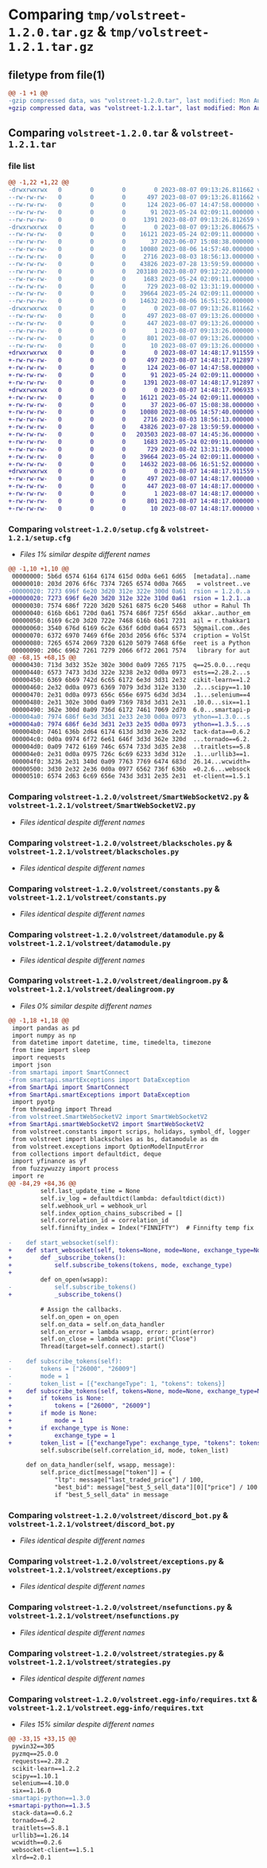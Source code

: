 # Comparing `tmp/volstreet-1.2.0.tar.gz` & `tmp/volstreet-1.2.1.tar.gz`

## filetype from file(1)

```diff
@@ -1 +1 @@
-gzip compressed data, was "volstreet-1.2.0.tar", last modified: Mon Aug  7 09:13:26 2023, max compression
+gzip compressed data, was "volstreet-1.2.1.tar", last modified: Mon Aug  7 14:48:17 2023, max compression
```

## Comparing `volstreet-1.2.0.tar` & `volstreet-1.2.1.tar`

### file list

```diff
@@ -1,22 +1,22 @@
-drwxrwxrwx   0        0        0        0 2023-08-07 09:13:26.811662 volstreet-1.2.0/
--rw-rw-rw-   0        0        0      497 2023-08-07 09:13:26.811662 volstreet-1.2.0/PKG-INFO
--rw-rw-rw-   0        0        0      124 2023-06-07 14:47:58.000000 volstreet-1.2.0/README.md
--rw-rw-rw-   0        0        0       91 2023-05-24 02:09:11.000000 volstreet-1.2.0/pyproject.toml
--rw-rw-rw-   0        0        0     1391 2023-08-07 09:13:26.812659 volstreet-1.2.0/setup.cfg
-drwxrwxrwx   0        0        0        0 2023-08-07 09:13:26.806675 volstreet-1.2.0/volstreet/
--rw-rw-rw-   0        0        0    16121 2023-05-24 02:09:11.000000 volstreet-1.2.0/volstreet/SmartWebSocketV2.py
--rw-rw-rw-   0        0        0       37 2023-06-07 15:08:38.000000 volstreet-1.2.0/volstreet/__init__.py
--rw-rw-rw-   0        0        0    10080 2023-08-06 14:57:40.000000 volstreet-1.2.0/volstreet/blackscholes.py
--rw-rw-rw-   0        0        0     2716 2023-08-03 18:56:13.000000 volstreet-1.2.0/volstreet/constants.py
--rw-rw-rw-   0        0        0    43826 2023-07-28 13:59:59.000000 volstreet-1.2.0/volstreet/datamodule.py
--rw-rw-rw-   0        0        0   203180 2023-08-07 09:12:22.000000 volstreet-1.2.0/volstreet/dealingroom.py
--rw-rw-rw-   0        0        0     1683 2023-05-24 02:09:11.000000 volstreet-1.2.0/volstreet/discord_bot.py
--rw-rw-rw-   0        0        0      729 2023-08-02 13:31:19.000000 volstreet-1.2.0/volstreet/exceptions.py
--rw-rw-rw-   0        0        0    39664 2023-05-24 02:09:11.000000 volstreet-1.2.0/volstreet/nsefunctions.py
--rw-rw-rw-   0        0        0    14632 2023-08-06 16:51:52.000000 volstreet-1.2.0/volstreet/strategies.py
-drwxrwxrwx   0        0        0        0 2023-08-07 09:13:26.811662 volstreet-1.2.0/volstreet.egg-info/
--rw-rw-rw-   0        0        0      497 2023-08-07 09:13:26.000000 volstreet-1.2.0/volstreet.egg-info/PKG-INFO
--rw-rw-rw-   0        0        0      447 2023-08-07 09:13:26.000000 volstreet-1.2.0/volstreet.egg-info/SOURCES.txt
--rw-rw-rw-   0        0        0        1 2023-08-07 09:13:26.000000 volstreet-1.2.0/volstreet.egg-info/dependency_links.txt
--rw-rw-rw-   0        0        0      801 2023-08-07 09:13:26.000000 volstreet-1.2.0/volstreet.egg-info/requires.txt
--rw-rw-rw-   0        0        0       10 2023-08-07 09:13:26.000000 volstreet-1.2.0/volstreet.egg-info/top_level.txt
+drwxrwxrwx   0        0        0        0 2023-08-07 14:48:17.911559 volstreet-1.2.1/
+-rw-rw-rw-   0        0        0      497 2023-08-07 14:48:17.912897 volstreet-1.2.1/PKG-INFO
+-rw-rw-rw-   0        0        0      124 2023-06-07 14:47:58.000000 volstreet-1.2.1/README.md
+-rw-rw-rw-   0        0        0       91 2023-05-24 02:09:11.000000 volstreet-1.2.1/pyproject.toml
+-rw-rw-rw-   0        0        0     1391 2023-08-07 14:48:17.912897 volstreet-1.2.1/setup.cfg
+drwxrwxrwx   0        0        0        0 2023-08-07 14:48:17.906933 volstreet-1.2.1/volstreet/
+-rw-rw-rw-   0        0        0    16121 2023-05-24 02:09:11.000000 volstreet-1.2.1/volstreet/SmartWebSocketV2.py
+-rw-rw-rw-   0        0        0       37 2023-06-07 15:08:38.000000 volstreet-1.2.1/volstreet/__init__.py
+-rw-rw-rw-   0        0        0    10080 2023-08-06 14:57:40.000000 volstreet-1.2.1/volstreet/blackscholes.py
+-rw-rw-rw-   0        0        0     2716 2023-08-03 18:56:13.000000 volstreet-1.2.1/volstreet/constants.py
+-rw-rw-rw-   0        0        0    43826 2023-07-28 13:59:59.000000 volstreet-1.2.1/volstreet/datamodule.py
+-rw-rw-rw-   0        0        0   203503 2023-08-07 14:45:36.000000 volstreet-1.2.1/volstreet/dealingroom.py
+-rw-rw-rw-   0        0        0     1683 2023-05-24 02:09:11.000000 volstreet-1.2.1/volstreet/discord_bot.py
+-rw-rw-rw-   0        0        0      729 2023-08-02 13:31:19.000000 volstreet-1.2.1/volstreet/exceptions.py
+-rw-rw-rw-   0        0        0    39664 2023-05-24 02:09:11.000000 volstreet-1.2.1/volstreet/nsefunctions.py
+-rw-rw-rw-   0        0        0    14632 2023-08-06 16:51:52.000000 volstreet-1.2.1/volstreet/strategies.py
+drwxrwxrwx   0        0        0        0 2023-08-07 14:48:17.911559 volstreet-1.2.1/volstreet.egg-info/
+-rw-rw-rw-   0        0        0      497 2023-08-07 14:48:17.000000 volstreet-1.2.1/volstreet.egg-info/PKG-INFO
+-rw-rw-rw-   0        0        0      447 2023-08-07 14:48:17.000000 volstreet-1.2.1/volstreet.egg-info/SOURCES.txt
+-rw-rw-rw-   0        0        0        1 2023-08-07 14:48:17.000000 volstreet-1.2.1/volstreet.egg-info/dependency_links.txt
+-rw-rw-rw-   0        0        0      801 2023-08-07 14:48:17.000000 volstreet-1.2.1/volstreet.egg-info/requires.txt
+-rw-rw-rw-   0        0        0       10 2023-08-07 14:48:17.000000 volstreet-1.2.1/volstreet.egg-info/top_level.txt
```

### Comparing `volstreet-1.2.0/setup.cfg` & `volstreet-1.2.1/setup.cfg`

 * *Files 1% similar despite different names*

```diff
@@ -1,10 +1,10 @@
 00000000: 5b6d 6574 6164 6174 615d 0d0a 6e61 6d65  [metadata]..name
 00000010: 203d 2076 6f6c 7374 7265 6574 0d0a 7665   = volstreet..ve
-00000020: 7273 696f 6e20 3d20 312e 322e 300d 0a61  rsion = 1.2.0..a
+00000020: 7273 696f 6e20 3d20 312e 322e 310d 0a61  rsion = 1.2.1..a
 00000030: 7574 686f 7220 3d20 5261 6875 6c20 5468  uthor = Rahul Th
 00000040: 616b 6b61 720d 0a61 7574 686f 725f 656d  akkar..author_em
 00000050: 6169 6c20 3d20 722e 7468 616b 6b61 7231  ail = r.thakkar1
 00000060: 3540 676d 6169 6c2e 636f 6d0d 0a64 6573  5@gmail.com..des
 00000070: 6372 6970 7469 6f6e 203d 2056 6f6c 5374  cription = VolSt
 00000080: 7265 6574 2069 7320 6120 5079 7468 6f6e  reet is a Python
 00000090: 206c 6962 7261 7279 2066 6f72 2061 7574   library for aut
@@ -68,15 +68,15 @@
 00000430: 713d 3d32 352e 302e 300d 0a09 7265 7175  q==25.0.0...requ
 00000440: 6573 7473 3d3d 322e 3238 2e32 0d0a 0973  ests==2.28.2...s
 00000450: 6369 6b69 742d 6c65 6172 6e3d 3d31 2e32  cikit-learn==1.2
 00000460: 2e32 0d0a 0973 6369 7079 3d3d 312e 3130  .2...scipy==1.10
 00000470: 2e31 0d0a 0973 656c 656e 6975 6d3d 3d34  .1...selenium==4
 00000480: 2e31 302e 300d 0a09 7369 783d 3d31 2e31  .10.0...six==1.1
 00000490: 362e 300d 0a09 736d 6172 7461 7069 2d70  6.0...smartapi-p
-000004a0: 7974 686f 6e3d 3d31 2e33 2e30 0d0a 0973  ython==1.3.0...s
+000004a0: 7974 686f 6e3d 3d31 2e33 2e35 0d0a 0973  ython==1.3.5...s
 000004b0: 7461 636b 2d64 6174 613d 3d30 2e36 2e32  tack-data==0.6.2
 000004c0: 0d0a 0974 6f72 6e61 646f 3d3d 362e 320d  ...tornado==6.2.
 000004d0: 0a09 7472 6169 746c 6574 733d 3d35 2e38  ..traitlets==5.8
 000004e0: 2e31 0d0a 0975 726c 6c69 6233 3d3d 312e  .1...urllib3==1.
 000004f0: 3236 2e31 340d 0a09 7763 7769 6474 683d  26.14...wcwidth=
 00000500: 3d30 2e32 2e36 0d0a 0977 6562 736f 636b  =0.2.6...websock
 00000510: 6574 2d63 6c69 656e 743d 3d31 2e35 2e31  et-client==1.5.1
```

### Comparing `volstreet-1.2.0/volstreet/SmartWebSocketV2.py` & `volstreet-1.2.1/volstreet/SmartWebSocketV2.py`

 * *Files identical despite different names*

### Comparing `volstreet-1.2.0/volstreet/blackscholes.py` & `volstreet-1.2.1/volstreet/blackscholes.py`

 * *Files identical despite different names*

### Comparing `volstreet-1.2.0/volstreet/constants.py` & `volstreet-1.2.1/volstreet/constants.py`

 * *Files identical despite different names*

### Comparing `volstreet-1.2.0/volstreet/datamodule.py` & `volstreet-1.2.1/volstreet/datamodule.py`

 * *Files identical despite different names*

### Comparing `volstreet-1.2.0/volstreet/dealingroom.py` & `volstreet-1.2.1/volstreet/dealingroom.py`

 * *Files 0% similar despite different names*

```diff
@@ -1,18 +1,18 @@
 import pandas as pd
 import numpy as np
 from datetime import datetime, time, timedelta, timezone
 from time import sleep
 import requests
 import json
-from smartapi import SmartConnect
-from smartapi.smartExceptions import DataException
+from SmartApi import SmartConnect
+from SmartApi.smartExceptions import DataException
 import pyotp
 from threading import Thread
-from volstreet.SmartWebSocketV2 import SmartWebSocketV2
+from SmartApi.smartWebSocketV2 import SmartWebSocketV2
 from volstreet.constants import scrips, holidays, symbol_df, logger
 from volstreet import blackscholes as bs, datamodule as dm
 from volstreet.exceptions import OptionModelInputError
 from collections import defaultdict, deque
 import yfinance as yf
 from fuzzywuzzy import process
 import re
@@ -84,29 +84,36 @@
         self.last_update_time = None
         self.iv_log = defaultdict(lambda: defaultdict(dict))
         self.webhook_url = webhook_url
         self.index_option_chains_subscribed = []
         self.correlation_id = correlation_id
         self.finnifty_index = Index("FINNIFTY")  # Finnifty temp fix
 
-    def start_websocket(self):
+    def start_websocket(self, tokens=None, mode=None, exchange_type=None):
+        def _subscribe_tokens():
+            self.subscribe_tokens(tokens, mode, exchange_type)
+
         def on_open(wsapp):
-            self.subscribe_tokens()
+            _subscribe_tokens()
 
         # Assign the callbacks.
         self.on_open = on_open
         self.on_data = self.on_data_handler
         self.on_error = lambda wsapp, error: print(error)
         self.on_close = lambda wsapp: print("Close")
         Thread(target=self.connect).start()
 
-    def subscribe_tokens(self):
-        tokens = ["26000", "26009"]
-        mode = 1
-        token_list = [{"exchangeType": 1, "tokens": tokens}]
+    def subscribe_tokens(self, tokens=None, mode=None, exchange_type=None):
+        if tokens is None:
+            tokens = ["26000", "26009"]
+        if mode is None:
+            mode = 1
+        if exchange_type is None:
+            exchange_type = 1
+        token_list = [{"exchangeType": exchange_type, "tokens": tokens}]
         self.subscribe(self.correlation_id, mode, token_list)
 
     def on_data_handler(self, wsapp, message):
         self.price_dict[message["token"]] = {
             "ltp": message["last_traded_price"] / 100,
             "best_bid": message["best_5_sell_data"][0]["price"] / 100
             if "best_5_sell_data" in message
```

### Comparing `volstreet-1.2.0/volstreet/discord_bot.py` & `volstreet-1.2.1/volstreet/discord_bot.py`

 * *Files identical despite different names*

### Comparing `volstreet-1.2.0/volstreet/exceptions.py` & `volstreet-1.2.1/volstreet/exceptions.py`

 * *Files identical despite different names*

### Comparing `volstreet-1.2.0/volstreet/nsefunctions.py` & `volstreet-1.2.1/volstreet/nsefunctions.py`

 * *Files identical despite different names*

### Comparing `volstreet-1.2.0/volstreet/strategies.py` & `volstreet-1.2.1/volstreet/strategies.py`

 * *Files identical despite different names*

### Comparing `volstreet-1.2.0/volstreet.egg-info/requires.txt` & `volstreet-1.2.1/volstreet.egg-info/requires.txt`

 * *Files 15% similar despite different names*

```diff
@@ -33,15 +33,15 @@
 pywin32==305
 pyzmq==25.0.0
 requests==2.28.2
 scikit-learn==1.2.2
 scipy==1.10.1
 selenium==4.10.0
 six==1.16.0
-smartapi-python==1.3.0
+smartapi-python==1.3.5
 stack-data==0.6.2
 tornado==6.2
 traitlets==5.8.1
 urllib3==1.26.14
 wcwidth==0.2.6
 websocket-client==1.5.1
 xlrd==2.0.1
```

